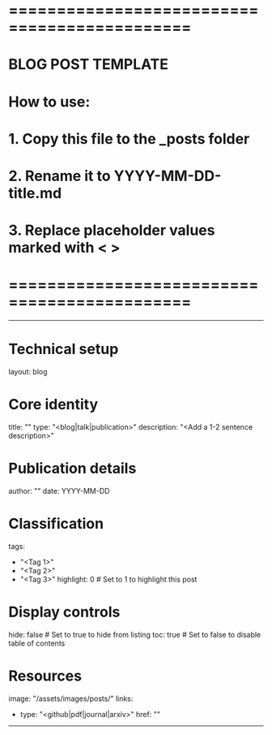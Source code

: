 # =============================================
# BLOG POST TEMPLATE
# How to use:
# 1. Copy this file to the _posts folder
# 2. Rename it to YYYY-MM-DD-title.md
# 3. Replace placeholder values marked with < >
# =============================================

---
# Technical setup
layout: blog

# Core identity 
title: "<Insert title here>"
type: "<blog|talk|publication>"
description: "<Add a 1-2 sentence description>"

# Publication details
author: "<Your name>"
date: YYYY-MM-DD

# Classification
tags:
  - "<Tag 1>"
  - "<Tag 2>"
  - "<Tag 3>"
highlight: 0  # Set to 1 to highlight this post

# Display controls
hide: false    # Set to true to hide from listing
toc: true      # Set to false to disable table of contents

# Resources
image: "/assets/images/posts/<add-image-path>"
links:
  - type: "<github|pdf|journal|arxiv>"
    href: "<Insert URL>"
---

<Add your content here>